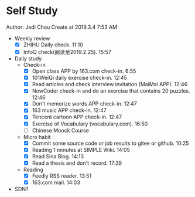 # Self Study

Author: Jedi Chou
Create at 2019.3.4 7:53 AM

* Weekly review
  -[x] ZHIHU Daily check. 11:10
  -[x] InfoQ check(阅读至2019.2.25). 15:57

* Daily study
  * Check-in
    -[x] Open class APP by 163.com check-in. 6:55
    -[x] 101WeiQi daily exercise check-in. 12:45
    -[x] Read articles and check interview invitation (MaiMai APP). 12:46
    -[x] NowCoder check-in and do an exercise that contains 20 puzzles. 12:46
    -[x] Don't memorize words APP check-in. 12:47
    -[x] 163 music APP check-in. 12:47
    -[x] Tencent cartoon APP check-in. 12:47
    -[x] Exercise of Vocabulary (vocabulary.com). 16:50
    -[ ] Chinese Moock Course

  * Micro habit
    -[x] Commit some source code or job results to gitee or github. 10:25
    -[x] Reading 1 minutes at SIMPLE Wiki. 14:05
    -[x] Read Sina Blog. 14:13
    -[x] Read a thesis and don't record. 17:39

  * Reading
    -[x] Feedly RSS reader. 13:51
    -[x] 163.com mail. 14:03

* SDN?